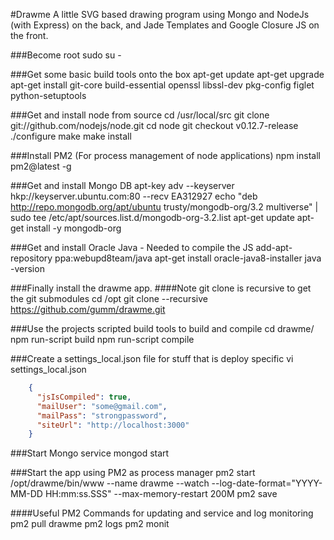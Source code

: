 #Drawme
A little SVG based drawing program using Mongo and NodeJs (with Express) on the
back, and Jade Templates and Google Closure JS on the front.

###Become root
sudo su -

###Get some basic build tools onto the box
apt-get update
apt-get upgrade
apt-get install git-core build-essential openssl libssl-dev pkg-config figlet python-setuptools

###Get and install node from source
cd /usr/local/src
git clone git://github.com/nodejs/node.git 
cd node
git checkout v0.12.7-release
./configure
make
make install

###Install PM2 (For process management of node applications)
npm install pm2@latest -g

###Get and install Mongo DB
apt-key adv --keyserver hkp://keyserver.ubuntu.com:80 --recv EA312927
echo "deb http://repo.mongodb.org/apt/ubuntu trusty/mongodb-org/3.2 multiverse" | sudo tee /etc/apt/sources.list.d/mongodb-org-3.2.list
apt-get update
apt-get install -y mongodb-org

###Get and install Oracle Java - Needed to compile the JS
add-apt-repository ppa:webupd8team/java
apt-get install oracle-java8-installer
java -version

###Finally install the drawme app.
####Note git clone is recursive to get the git submodules
cd /opt
git clone --recursive https://github.com/gumm/drawme.git


###Use the projects scripted build tools to build and compile
cd drawme/
npm run-script build
npm run-script compile

###Create a settings_local.json file for stuff that is deploy specific
vi settings_local.json
```json
    {
      "jsIsCompiled": true,
      "mailUser": "some@gmail.com",
      "mailPass": "strongpassword",
      "siteUrl": "http://localhost:3000"
    }
```    

###Start Mongo
service mongod start

###Start the app using PM2 as process manager
pm2 start /opt/drawme/bin/www --name drawme --watch --log-date-format="YYYY-MM-DD HH:mm:ss.SSS" --max-memory-restart 200M
pm2 save

####Useful PM2 Commands for updating and service and log monitoring
pm2 pull drawme
pm2 logs
pm2 monit


